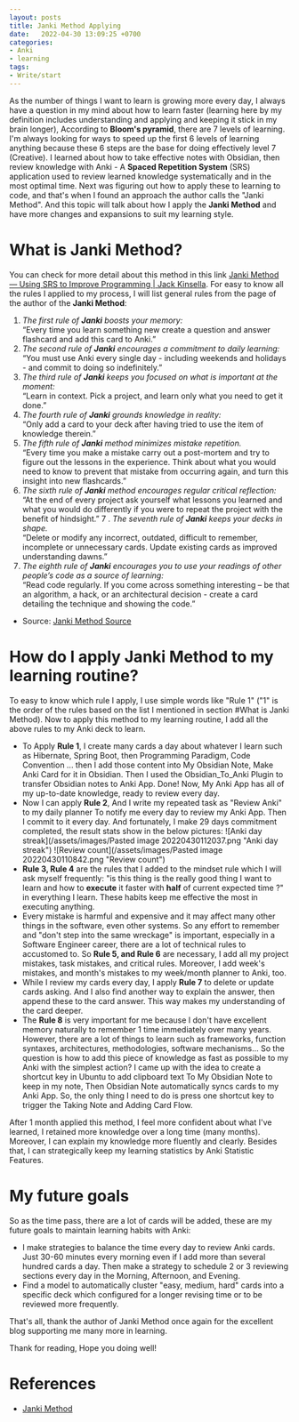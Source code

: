 ```yaml
---
layout: posts
title: Janki Method Applying
date:   2022-04-30 13:09:25 +0700
categories: 
- Anki
- learning
tags:
- Write/start 
---
```

As the number of things I want to learn is growing more every day, I always have a question in my mind about how to learn faster (learning here by my definition includes understanding and applying and keeping it stick in my brain longer), According to **Bloom's pyramid**, there are 7 levels of learning. I'm always looking for ways to speed up the first 6 levels of learning anything because these 6 steps are the base for doing effectively level 7 (Creative). I learned about how to take effective notes with Obsidian, then review knowledge with Anki - A **Spaced Repetition System** (SRS) application used to review learned knowledge systematically and in the most optimal time. Next was figuring out how to apply these to learning to code, and that's when I found an approach the author calls the "Janki Method". And this topic will talk about how I apply the **Janki Method** and have more changes and expansions to suit my learning style.
# What is Janki Method?
You can check for more detail about this method in this link [Janki Method — Using SRS to Improve Programming | Jack Kinsella](https://www.jackkinsella.ie/articles/janki-method).
For easy to know all the rules I applied to my process, I will list general rules from the page of the author of the **Janki Method**:
1. _The first rule of **Janki** boosts your memory:_  
“Every time you learn something new create a question and answer flashcard and add this card to Anki.”
2. _The second rule of **Janki** encourages a commitment to daily learning:_  
“You must use Anki every single day - including weekends and holidays - and commit to doing so indefinitely.”
3. _The third rule of **Janki** keeps you focused on what is important at the moment:_  
“Learn in context. Pick a project, and learn only what you need to get it done.”
4. _The fourth rule of **Janki** grounds knowledge in reality:_  
“Only add a card to your deck after having tried to use the item of knowledge therein.”
5. _The fifth rule of **Janki** method minimizes mistake repetition._  
“Every time you make a mistake carry out a post-mortem and try to figure out the lessons in the experience. Think about what you would need to know to prevent that mistake from occurring again, and turn this insight into new flashcards.”
6. _The sixth rule of **Janki** method encourages regular critical reflection:_  
“At the end of every project ask yourself what lessons you learned and what you would do differently if you were to repeat the project with the benefit of hindsight.”
7 . _The seventh rule of **Janki** keeps your decks in shape._  
 “Delete or modify any incorrect, outdated, difficult to remember, incomplete or unnecessary cards. Update existing cards as improved understanding dawns.”
8. _The eighth rule of **Janki** encourages you to use your readings of other people’s code as a source of learning:_  
“Read code regularly. If you come across something interesting – be that an algorithm, a hack, or an architectural decision - create a card detailing the technique and showing the code.”
 - Source: [Janki Method Source](https://www.jackkinsella.ie/articles/janki-method)

# How do I apply Janki Method to my learning routine?
To easy to know which rule I apply, I use simple words like "Rule 1" ("1" is the order of the rules based on the list I mentioned in section #What is Janki Method).
Now to apply this method to my learning routine, I add all the above rules to my Anki deck to learn.
- To Apply **Rule 1**, I create many cards a day about whatever I learn such as Hibernate, Spring Boot, then Programming Paradigm, Code Convention ... then I add those content into My Obsidian Note, Make Anki Card for it in Obsidian. Then I used the Obsidian_To_Anki Plugin to transfer Obsidian notes to Anki App. Done! Now, My Anki App has all of my up-to-date knowledge, ready to review every day. 
- Now I can apply **Rule 2**, And I write my repeated task as "Review Anki" to my daily planner To notify me every day to review my Anki App. Then I commit to it every day. And fortunately, I make 29 days commitment completed, the result stats show in the below pictures:
![Anki day streak](/assets/images/Pasted image 20220430112037.png "Anki day streak")
![Review count](/assets/images/Pasted image 20220430110842.png "Review count")
- **Rule 3, Rule 4** are the rules that I added to the mindset rule which I will ask myself frequently: "is this thing is the really good thing I want to learn and how to **execute** it faster with **half** of current expected time ?" in everything I learn. These habits keep me effective the most in executing anything.
- Every mistake is harmful and expensive and it may affect many other things in the software, even other systems. So any effort to remember and "don't step into the same wreckage" is important, especially in a Software Engineer career, there are a lot of technical rules to accustomed to. So **Rule 5, and Rule 6** are necessary, I add all my project mistakes, task mistakes, and critical rules. Moreover, I add week's mistakes, and month's mistakes to my week/month planner to Anki, too.
- While I review my cards every day, I apply **Rule 7** to delete or update cards asking. And I also find another way to explain the answer, then append these to the card answer. This way makes my understanding of the card deeper.
- The **Rule 8** is very important for me because I don't have excellent memory naturally to remember 1 time immediately over many years. However, there are a lot of things to learn such as frameworks, function syntaxes, architectures, methodologies, software mechanisms... So the question is how to add this piece of knowledge as fast as possible to my Anki with the simplest action? I came up with the idea to create a shortcut key in Ubuntu to add clipboard text To My Obsidian Note to keep in my note, Then Obsidian Note automatically syncs cards to my Anki App. So, the only thing I need to do is press one shortcut key to trigger the Taking Note and Adding Card Flow.  

After 1 month applied this method, I feel more confident about what I've learned, I retained more knowledge over a long time (many months). Moreover, I can explain my knowledge more fluently and clearly. Besides that, I can strategically keep my learning statistics by Anki Statistic Features.

# My future goals
So as the time pass, there are a lot of cards will be added, these are my future goals to maintain learning habits with Anki:
- I make strategies to balance the time every day to review Anki cards. Just 30-60 minutes every morning even if I add more than several hundred cards a day. Then make a strategy to schedule 2 or 3 reviewing sections every day in the Morning, Afternoon, and Evening.
- Find a model to automatically cluster "easy, medium, hard" cards into a specific deck which configured for a longer revising time or to be reviewed more frequently.

That's all, thank the author of Janki Method once again for the excellent blog supporting me many more in learning.

Thank for reading, Hope you doing well!

# References
- [Janki Method](https://www.jackkinsella.ie/articles/janki-method)
